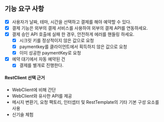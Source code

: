 ## 기능 요구 사항

- [x] 사용자가 날짜, 테마, 시간을 선택하고 결제를 해야 예약할 수 있다.
- [x] 결제 기능은 외부의 결제 서비스를 사용하여 외부의 결제 API를 연동하세요.
- [x] 결제 승인 API 호출에 실패 한 경우, 안전하게 에러를 핸들링 하세요.
    - [x] 시크릿 키를 정상적이지 않은 값으로 요청
    - [x] paymentkey를 클라이언트에서 획득하지 않은 값으로 요청
    - [x] 이미 성공한 paymentKey로 요청
- [x] 예약 대기에서 자동 예약된 건
    - [x] 결제를 별개로 진행한다.

#### RestClient 선택 근거

- WebClient에 비해 간단
- WebClient와 유사한 API를 제공
- 메시지 변환기, 요청 팩토리, 인터셉터 및 RestTemplate의 기타 기본 구성 요소를 사용
- 신기술 체험
